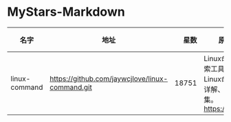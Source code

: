 # MyStars-Markdown
|    名字     |                     地址                      |星数 |                                      原始描述                                      |  语言  |                                                         主题                                                         |大小|
|-------------|-----------------------------------------------|----:|------------------------------------------------------------------------------------|--------|----------------------------------------------------------------------------------------------------------------------|----|
|linux-command|https://github.com/jaywcjlove/linux-command.git|18751|Linux命令大全搜索工具，内容包含Linux命令手册、详解、学习、搜集。https://git.io/linux|Markdown|bash,chrome,chrome-extension,command-line,gh-pages,linux,linux-command,ls,screen,screenshot,search,ssh,tools,web-tools|1 MB|
